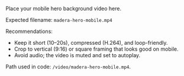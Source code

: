 Place your mobile hero background video here.

Expected filename: `madera-hero-mobile.mp4`

Recommendations:
- Keep it short (10–20s), compressed (H.264), and loop-friendly.
- Crop to vertical (9:16) or square framing that looks good on mobile.
- Avoid audio; the video is muted and set to autoplay.

Path used in code: `/video/madera-hero-mobile.mp4`.

